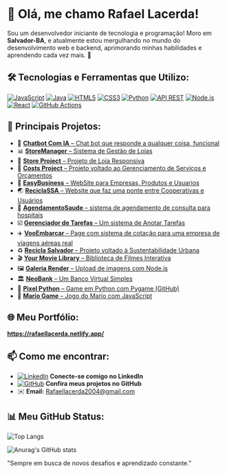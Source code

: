 # 👋 Olá, me chamo Rafael Lacerda!

Sou um desenvolvedor iniciante de tecnologia e programação! Moro em **Salvador-BA**, e atualmente estou mergulhando no mundo do desenvolvimento web e backend, aprimorando minhas habilidades e aprendendo cada vez mais. 🚀

## 🛠️ Tecnologias e Ferramentas que Utilizo:

[![JavaScript](https://img.shields.io/badge/-JavaScript-F7DF1E?style=flat-square&logo=javascript&logoColor=black)](https://developer.mozilla.org/pt-BR/docs/Web/JavaScript)
[![Java](https://img.shields.io/badge/-Java-007396?style=flat-square&logo=java&logoColor=white)](https://docs.oracle.com/en/java/)
[![HTML5](https://img.shields.io/badge/-HTML5-E34F26?style=flat-square&logo=html5&logoColor=white)](https://developer.mozilla.org/pt-BR/docs/Web/HTML)
[![CSS3](https://img.shields.io/badge/-CSS3-1572B6?style=flat-square&logo=css3&logoColor=white)](https://developer.mozilla.org/pt-BR/docs/Web/CSS)
[![Python](https://img.shields.io/badge/-Python-3776AB?style=flat-square&logo=python&logoColor=white)](https://www.python.org/doc/)
[![API REST](https://img.shields.io/badge/-API%20REST-FF6F00?style=flat-square&logo=api)](https://restfulapi.net/)
[![Node.js](https://img.shields.io/badge/-Node.js-339933?style=flat-square&logo=node.js&logoColor=white)](https://nodejs.org/en/docs/)
[![React](https://img.shields.io/badge/-React-61DAFB?style=flat-square&logo=react&logoColor=black)](https://reactjs.org/docs/getting-started.html)
[![GitHub Actions](https://img.shields.io/badge/-GitHub%20Actions-2088FF?style=flat-square&logo=github-actions&logoColor=white)](https://docs.github.com/en/actions)

## 🌟 Principais Projetos:

- 🤖 [**Chatbot Com IA** – Chat bot que responde a qualquer coisa, funcional](https://assistentechatbotv0.onrender.com/)
- 📊 [**StoreManager** – Sistema de Gestão de Lojas](https://storemanager-ztwx.onrender.com/ )
- 🛒 [**Store Project** – Projeto de Loja Responsiva](https://rafaelglacerda.github.io/StoreProject/)
- 💸 [**Costs Project** – Projeto voltado ao Gerenciamento de Serviços e Orçamentos](https://costsservice.onrender.com/)
- 🏢 [**EasyBusiness** – WebSite para Empresas, Produtos e Usuarios](https://easybuniness.onrender.com)
- 🌏 [**ReciclaSSA** – Website que faz uma ponte entre Cooperativas e Usuários](https://a3-2lsq.onrender.com)
- 🏩 [**AgendamentoSaude** – sistema de agendamento de consulta para hospitais](https://agendamentosus.onrender.com/)
- ☑️ [**Gerenciador de Tarefas** – Um sistema de Anotar Tarefas](https://tasks-hbdt.onrender.com/)
- ✈️ [**VooEmbarcar** – Page com sistema de cotação para uma empresa de viagens aéreas real](https://vooembarcar.netlify.app/)
- ♻️ [**Recicla Salvador** – Projeto voltado à Sustentabilidade Urbana](https://reciclasalvador.netlify.app/)
- 🎬 [**Your Movie Library** – Biblioteca de Filmes Interativa](https://yourmovielibrary.netlify.app/)
- 🖼️ [**Galeria Render** – Upload de imagens com Node.js](https://galeriarender-qnwf.onrender.com/)
- 🏛️ [**NeoBank** – Um Banco Virtual Simples](https://neobank-evh5.onrender.com/)
- 🐍 [**Pixel Python** – Game em Python com Pygame (GitHub)](https://github.com/RafaelGLacerda/PixelPython)
- 🍄 [**Mario Game** – Jogo do Mario com JavaScript](https://rafaelglacerda.github.io/MarioGame/)

## 🌐 Meu Portfólio:

**https://rafaellacerda.netlify.app/**

## 📫 Como me encontrar:

- [![LinkedIn](https://img.shields.io/badge/-LinkedIn-0A66C2?style=flat-square&logo=linkedin&logoColor=white)](https://br.linkedin.com/in/rafael-lacerda-47513526a) **Conecte-se comigo no LinkedIn**
- [![GitHub](https://img.shields.io/badge/-GitHub-181717?style=flat-square&logo=github&logoColor=white)](https://github.com/RafaelGLacerda) **Confira meus projetos no GitHub**
- ✉️ **Email:** [Rafaellacerda2004@gmail.com](mailto:Rafaellacerda2004@gmail.com)

## 📊 Meu GitHub Status:

![Top Langs](https://github-readme-stats.vercel.app/api/top-langs/?username=RafaelGLacerda&size_weight=0.5&count_weight=0.5&theme=dark)

![Anurag's GitHub stats](https://github-readme-stats.vercel.app/api?username=RafaelGLacerda&show_icons=true&theme=dark)

"Sempre em busca de novos desafios e aprendizado constante."
